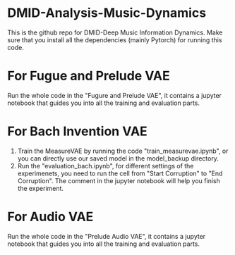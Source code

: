 # DMID-Analysis-Music-Dynamics
This is the github repo for DMID-Deep Music Information Dynamics.
Make sure that you install all the dependencies (mainly Pytorch) for running this code.


# For Fugue and Prelude VAE
Run the whole code in the "Fugure and Prelude VAE", it contains a jupyter notebook that guides you into all the training and evaluation parts.

# For Bach Invention VAE

1. Train the MeasureVAE by running the code "train_measurevae.ipynb", or you can directly use our saved model in the model_backup directory.
2. Run the "evaluation_bach.ipynb", for different settings of the experimenets, you need to run the cell from "Start Corruption" to "End Corruption". The comment in the jupyter notebook will help you finish the experiment.


# For Audio VAE
Run the whole code in the "Prelude Audio VAE", it contains a jupyter notebook that guides you into all the training and evaluation parts.
